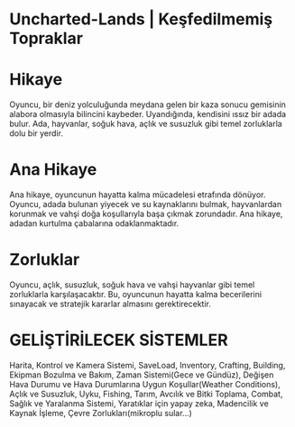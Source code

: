 # Uncharted-Lands | Keşfedilmemiş Topraklar

# Hikaye
Oyuncu, bir deniz yolculuğunda meydana gelen bir kaza sonucu gemisinin alabora olmasıyla bilincini kaybeder. Uyandığında, kendisini ıssız bir adada bulur. Ada, hayvanlar, soğuk hava, açlık ve susuzluk gibi temel zorluklarla dolu bir yerdir.

# Ana Hikaye
Ana hikaye, oyuncunun hayatta kalma mücadelesi etrafında dönüyor. Oyuncu, adada bulunan yiyecek ve su kaynaklarını bulmak, hayvanlardan korunmak ve vahşi doğa koşullarıyla başa çıkmak zorundadır. Ana hikaye, adadan kurtulma çabalarına odaklanmaktadır.

# Zorluklar
Oyuncu, açlık, susuzluk, soğuk hava ve vahşi hayvanlar gibi temel zorluklarla karşılaşacaktır. Bu, oyuncunun hayatta kalma becerilerini sınayacak ve stratejik kararlar almasını gerektirecektir.


# GELİŞTİRİLECEK SİSTEMLER
Harita,
Kontrol ve Kamera Sistemi,
SaveLoad,
Inventory,
Crafting,
Building,
Ekipman Bozulma ve Bakım,
Zaman Sistemi(Gece ve Gündüz),
Değişen Hava Durumu ve Hava Durumlarına Uygun Koşullar(Weather Conditions),
Açlık ve Susuzluk,
Uyku,
Fishing,
Tarım,
Avcılık ve Bitki Toplama,
Combat,
Sağlık ve Yaralanma Sistemi,
Yaratıklar için yapay zeka,
Madencilik ve Kaynak İşleme,
Çevre Zorlukları(mikroplu sular...)


